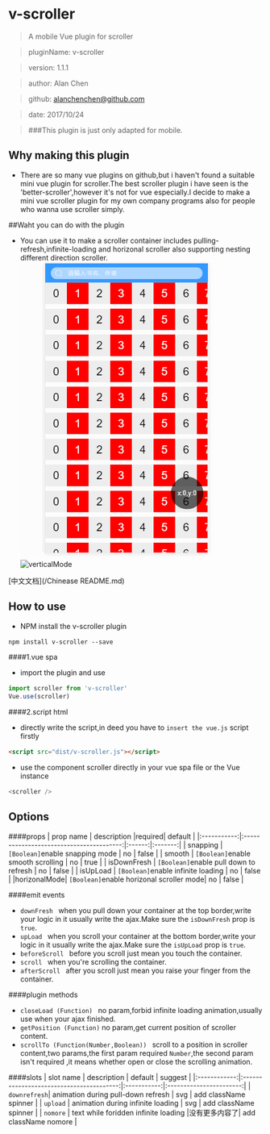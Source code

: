 # v-scroller
> A mobile Vue plugin for scroller

> pluginName:  v-scroller

> version: 1.1.1

> author:	Alan Chen

> github:	alanchenchen@github.com

> date:	2017/10/24

> ###This plugin is just only adapted for mobile.

## Why making this plugin
* There are so many vue plugins on github,but i haven't found a suitable mini vue plugin for scroller.The best scroller plugin i have seen is the 'better-scroller',however it's not for vue especially.I decide to make a mini vue scroller plugin for my own company programs also for people who wanna use scroller simply.

##Waht you can do with the plugin
* You can use it to make a scroller container includes pulling-refresh,infinite-loading and horizonal scroller also supporting nesting different direction scroller.
![horizonalMode](/horizonalMode.gif)
![verticalMode](/verticalModeh.gif)

[中文文档](/Chinease README.md)
## How to use
* NPM install the v-scroller plugin
```node
npm install v-scroller --save
```
####1.vue spa
* import the plugin and use  
``` javascript 
import scroller from 'v-scroller'
Vue.use(scroller)
```
####2.script html
* directly write the script,in deed you have to `insert the vue.js` script firstly  
``` html 
<script src="dist/v-scroller.js"></script>
```
* use the component scroller directly in your vue spa file or the Vue instance
``` javascript 
<scroller />
```

## Options
####props
| prop name  |      description                         |required| default |
|:-----------:|:----------------------------------------:|:------:|:-------:|
| snapping    | `[Boolean]`enable snapping mode          |   no   |  false  |
| smooth      | `[Boolean]`enable smooth scrolling       |   no   |  true   |
| isDownFresh | `[Boolean]`enable pull down to refresh   |   no   |  false  |
| isUpLoad    | `[Boolean]`enable infinite loading       |   no   |  false  |
|horizonalMode| `[Boolean]`enable horizonal scroller mode|   no   |  false  |

####emit events
* `downFresh `   when you pull down your container at the top border,write your logic in it usually write the ajax.Make sure the `isDownFresh` prop is `true`. 
* `upLoad `   when you scroll your container at the bottom border,write your logic in it usually write the ajax.Make sure the `isUpLoad` prop is `true`. 
* `beforeScroll `  before you scroll just mean you touch the container. 
* `scroll `  when you're scrolling the container.
* `afterScroll `  after you scroll just mean you raise your finger from the container.

####plugin methods
* `closeLoad (Function) `  no param,forbid infinite loading animation,usually use when your ajax finished.
* `getPosition (Function)`  no param,get current position of scroller content. 
* `scrollTo (Function(Number,Boolean)) `   scroll to a position in scroller content,two params,the first param required `Number`,the second param isn't required ,it means whether open or close the scrolling animation.

####slots
| slot name    |      description                         | default     | suggest                 |
|:------------:|:----------------------------------------:|:-----------:|:-----------------------:|
| `downrefresh`| animation during pull-down refresh       |   svg       |  add className spinner  |
| `upload`     | animation during infinite loading        |   svg       |  add className spinner  |
| `nomore`     | text while foridden infinite loading     |没有更多内容了|  add className nomore   |
